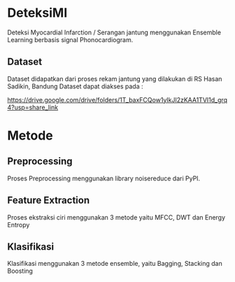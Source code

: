 # DeteksiMI
Deteksi Myocardial Infarction / Serangan jantung menggunakan Ensemble Learning berbasis signal Phonocardiogram. 

## Dataset
Dataset didapatkan dari proses rekam jantung yang dilakukan di RS Hasan Sadikin, Bandung
Dataset dapat diakses pada : 

https://drive.google.com/drive/folders/1T_baxFCQow1yIkJl2zKAA1TVI1d_grq4?usp=share_link

# Metode

## Preprocessing

Proses Preprocessing menggunakan library noisereduce dari PyPI.

## Feature Extraction
Proses ekstraksi ciri menggunakan 3 metode yaitu MFCC, DWT dan Energy Entropy

## Klasifikasi
Klasifikasi menggunakan 3 metode ensemble, yaitu Bagging, Stacking dan Boosting
